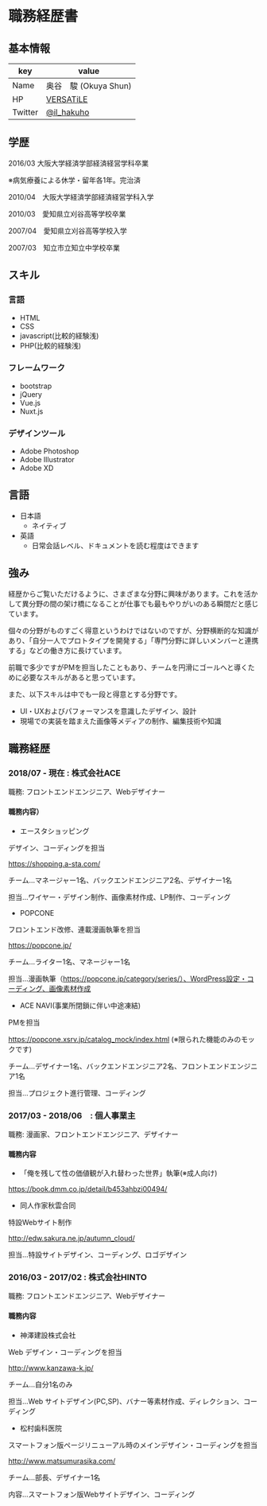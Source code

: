 # 職務経歴書

## 基本情報

|key|value|
|---|-----|
|Name|奥谷　駿 (Okuya Shun)|
|HP|[VERSATiLE](https://edw.sakura.ne.jp)|
|Twitter|[@il_hakuho](https://twitter.com/il_hakuho)|

## 学歴

2016/03 大阪大学経済学部経済経営学科卒業

※病気療養による休学・留年各1年。完治済

2010/04　大阪大学経済学部経済経営学科入学

2010/03　愛知県立刈谷高等学校卒業

2007/04　愛知県立刈谷高等学校入学

2007/03　知立市立知立中学校卒業

## スキル
### 言語

- HTML
- CSS
- javascript(比較的経験浅)
- PHP(比較的経験浅)

### フレームワーク

- bootstrap
- jQuery
- Vue.js
- Nuxt.js

### デザインツール

- Adobe Photoshop
- Adobe Illustrator
- Adobe XD

## 言語

- 日本語
  - ネイティブ
- 英語
  - 日常会話レベル、ドキュメントを読む程度はできます

## 強み

経歴からご覧いただけるように、さまざまな分野に興味があります。これを活かして異分野の間の架け橋になることが仕事でも最もやりがいのある瞬間だと感じています。

個々の分野がものすごく得意というわけではないのですが、分野横断的な知識があり、「自分一人でプロトタイプを開発する」「専門分野に詳しいメンバーと連携する」などの働き方に長けています。

前職で多少ですがPMを担当したこともあり、チームを円滑にゴールへと導くために必要なスキルがあると思っています。

また、以下スキルは中でも一段と得意とする分野です。
- UI・UXおよびパフォーマンスを意識したデザイン、設計
- 現場での実装を踏まえた画像等メディアの制作、編集技術や知識

## 職務経歴

### 2018/07 - 現在 : 株式会社ACE

職務: フロントエンドエンジニア、Webデザイナー

#### 職務内容）

- エースタショッピング

デザイン、コーディングを担当

https://shopping.a-sta.com/

チーム…マネージャー1名、バックエンドエンジニア2名、デザイナー1名

担当…ワイヤー・デザイン制作、画像素材作成、LP制作、コーディング
- POPCONE

フロントエンド改修、連載漫画執筆を担当

https://popcone.jp/

チーム…ライター1名、マネージャー1名

担当…漫画執筆（https://popcone.jp/category/series/）、WordPress設定・コーディング、画像素材作成
- ACE NAVI(事業所閉鎖に伴い中途凍結)

PMを担当

https://popcone.xsrv.jp/catalog_mock/index.html (※限られた機能のみのモックです)

チーム…デザイナー1名、バックエンドエンジニア2名、フロントエンドエンジニア1名

担当…プロジェクト進行管理、コーディング

### 2017/03 - 2018/06　: 個人事業主

職務: 漫画家、フロントエンドエンジニア、デザイナー

#### 職務内容

- 「俺を残して性の価値観が入れ替わった世界」執筆(※成人向け)

https://book.dmm.co.jp/detail/b453ahbzi00494/
- 同人作家秋雲合同

特設Webサイト制作

http://edw.sakura.ne.jp/autumn_cloud/

担当…特設サイトデザイン、コーディング、ロゴデザイン

### 2016/03 - 2017/02 : 株式会社HINTO

職務: フロントエンドエンジニア、Webデザイナー

#### 職務内容

- 神澤建設株式会社

Web デザイン・コーディングを担当

http://www.kanzawa-k.jp/

チーム…自分1名のみ

担当…Web サイトデザイン(PC,SP)、バナー等素材作成、ディレクション、コーディング
- 松村歯科医院

スマートフォン版ページリニューアル時のメインデザイン・コーディングを担当

http://www.matsumurasika.com/

チーム…部長、デザイナー1名

内容…スマートフォン版Webサイトデザイン、コーディング
